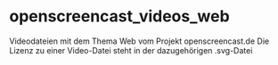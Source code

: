 # openscreencast_videos_web

Videodateien mit dem Thema Web vom Projekt openscreencast.de
Die Lizenz zu einer Video-Datei steht in der dazugehörigen .svg-Datei
